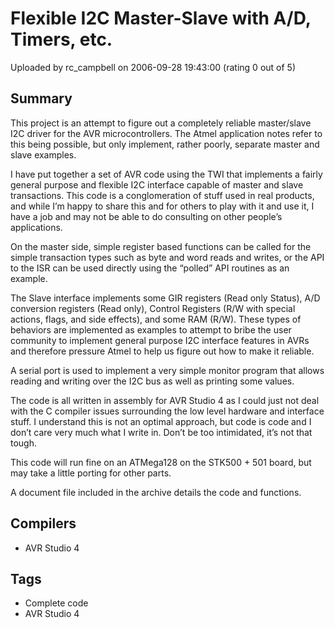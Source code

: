 # Flexible I2C Master-Slave with A/D, Timers, etc.

Uploaded by rc_campbell on 2006-09-28 19:43:00 (rating 0 out of 5)

## Summary

This project is an attempt to figure out a completely reliable master/slave I2C driver for the AVR microcontrollers. The Atmel application notes refer to this being possible, but only implement, rather poorly, separate master and slave examples.


I have put together a set of AVR code using the TWI that implements a fairly general purpose and flexible I2C interface capable of master and slave transactions. This code is a conglomeration of stuff used in real products, and while I’m happy to share this and for others to play with it and use it, I have a job and may not be able to do consulting on other people’s applications.


On the master side, simple register based functions can be called for the simple transaction types such as byte and word reads and writes, or the API to the ISR can be used directly using the “polled” API routines as an example.


The Slave interface implements some GIR registers (Read only Status), A/D conversion registers (Read only), Control Registers (R/W with special actions, flags, and side effects), and some RAM (R/W). These types of behaviors are implemented as examples to attempt to bribe the user community to implement general purpose I2C interface features in AVRs and therefore pressure Atmel to help us figure out how to make it reliable.


A serial port is used to implement a very simple monitor program that allows reading and writing over the I2C bus as well as printing some values.


The code is all written in assembly for AVR Studio 4 as I could just not deal with the C compiler issues surrounding the low level hardware and interface stuff. I understand this is not an optimal approach, but code is code and I don’t care very much what I write in. Don’t be too intimidated, it’s not that tough.


This code will run fine on an ATMega128 on the STK500 + 501 board, but may take a little porting for other parts.


A document file included in the archive details the code and functions.

## Compilers

- AVR Studio 4

## Tags

- Complete code
- AVR Studio 4
